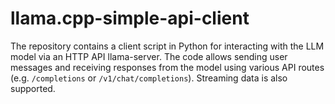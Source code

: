 # llama.cpp-simple-api-client
The repository contains a client script in Python for interacting with the LLM model via an HTTP API llama-server. The code allows sending user messages and receiving responses from the model using various API routes (e.g. `/completions` or `/v1/chat/completions`). Streaming data is also supported.
